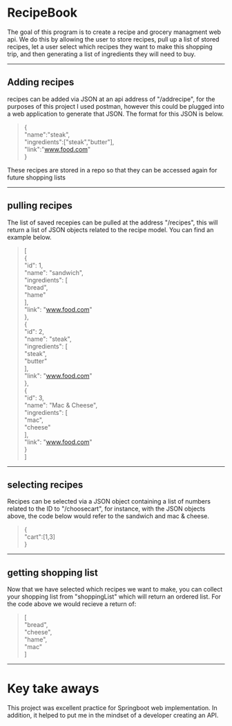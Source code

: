 # RecipeBook

The goal of this program is to create a recipe and grocery managment web api. We do this by allowing the user to store recipes, pull up a list of stored recipes, let a user select which recipes they want to make this shopping trip, and then generating a list of ingredients they will need to buy.

_____________
## Adding recipes

recipes can be added via JSON at an api address of "/addrecipe", for the purposes of this project I used postman, however this could be plugged into a web application to generate that JSON. The format for this JSON is below.   

>{   
            "name":"steak",   
            "ingredients":["steak","butter"],   
            "link":"www.food.com"   
        }
       
These recipes are stored in a repo so that they can be accessed again for future shopping lists
____________________
## pulling recipes

The list of saved recepies can be pulled at the address "/recipes", this will return a list of JSON objects related to the recipe model. You can find an example below.   

>[   
    {   
        "id": 1,   
        "name": "sandwich",   
        "ingredients": [   
            "bread",   
            "hame"   
        ],   
        "link": "www.food.com"   
    },      
    {   
        "id": 2,   
        "name": "steak",   
        "ingredients": [   
            "steak",   
            "butter"   
        ],   
        "link": "www.food.com"   
    },    
    {   
        "id": 3,   
        "name": "Mac & Cheese",   
        "ingredients": [   
            "mac",   
            "cheese"   
        ],   
        "link": "www.food.com"   
    }   
]   

_______________
## selecting recipes

Recipes can be selected via a JSON object containing a list of numbers related to the ID to "/choosecart", for instance, with the JSON objects above, the code below would refer to the sandwich and mac & cheese.   

>{   
    "cart":[1,3]   
}   

_______
## getting shopping list

Now that we have selected which recipes we want to make, you can collect your shopping list from "shoppingList" which will return an ordered list. For the code above we would recieve a return of:   
>[   
    "bread",   
    "cheese",   
    "hame",   
    "mac"   
]   

____________________
# Key take aways

This project was excellent practice for Springboot web implementation. In addition, it helped to put me in the mindset of a developer creating an API.
